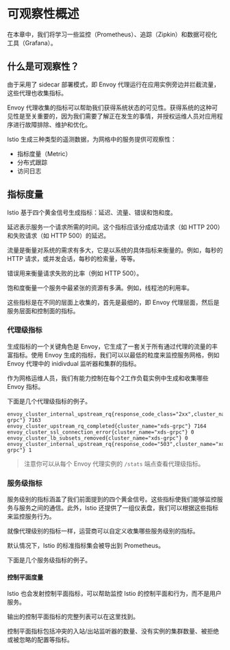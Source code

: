 # 可观察性概述

在本章中，我们将学习一些监控（Prometheus）、追踪（Zipkin）和数据可视化工具（Grafana）。

## 什么是可观察性？

由于采用了 sidecar 部署模式，即 Envoy 代理运行在应用实例旁边并拦截流量，这些代理也收集指标。

Envoy 代理收集的指标可以帮助我们获得系统状态的可见性。获得系统的这种可见性是至关重要的，因为我们需要了解正在发生的事情，并授权运维人员对应用程序进行故障排除、维护和优化。

Istio 生成三种类型的遥测数据，为网格中的服务提供可观察性：

- 指标度量（Metric）
- 分布式跟踪
- 访问日志

## 指标度量

Istio 基于四个黄金信号生成指标：延迟、流量、错误和饱和度。

延迟表示服务一个请求所需的时间。这个指标应该分成成功请求（如 HTTP 200）和失败请求（如 HTTP 500）的延迟。

流量是衡量对系统的需求有多大，它是以系统的具体指标来衡量的。例如，每秒的 HTTP 请求，或并发会话，每秒的检索量，等等。

错误用来衡量请求失败的比率（例如 HTTP 500）。

饱和度衡量一个服务中最紧张的资源有多满。例如，线程池的利用率。

这些指标是在不同的层面上收集的，首先是最细的，即 Envoy 代理层面，然后是服务层面和控制面的指标。

### 代理级指标

生成指标的一个关键角色是 Envoy，它生成了一套关于所有通过代理的流量的丰富指标。使用 Envoy 生成的指标，我们可以以最低的粒度来监控服务网格，例如 Envoy 代理中的 inidivdual 监听器和集群的指标。

作为网格运维人员，我们有能力控制在每个2工作负载实例中生成和收集哪些 Envoy 指标。

下面是几个代理级指标的例子。

```
envoy_cluster_internal_upstream_rq{response_code_class="2xx",cluster_name="xds-grpc"} 7163
envoy_cluster_upstream_rq_completed{cluster_name="xds-grpc"} 7164
envoy_cluster_ssl_connection_error{cluster_name="xds-grpc"} 0
envoy_cluster_lb_subsets_removed{cluster_name="xds-grpc"} 0
envoy_cluster_internal_upstream_rq{response_code="503",cluster_name="xds-grpc"} 1
```

> 注意你可以从每个 Envoy 代理实例的 `/stats` 端点查看代理级指标。

### 服务级指标

服务级别的指标涵盖了我们前面提到的四个黄金信号。这些指标使我们能够监控服务与服务之间的通信。此外，Istio 还提供了一组仪表盘，我们可以根据这些指标来监控服务行为。

就像代理级别的指标一样，运营商可以自定义收集哪些服务级别的指标。

默认情况下，Istio 的标准指标集会被导出到 Prometheus。

下面是几个服务级指标的例子。

#### 控制平面度量

Istio 也会发射控制平面指标，可以帮助监控 Istio 的控制平面和行为，而不是用户服务。

输出的控制平面指标的完整列表可以在这里找到。

控制平面指标包括冲突的入站/出站监听器的数量、没有实例的集群数量、被拒绝或被忽略的配置等指标。